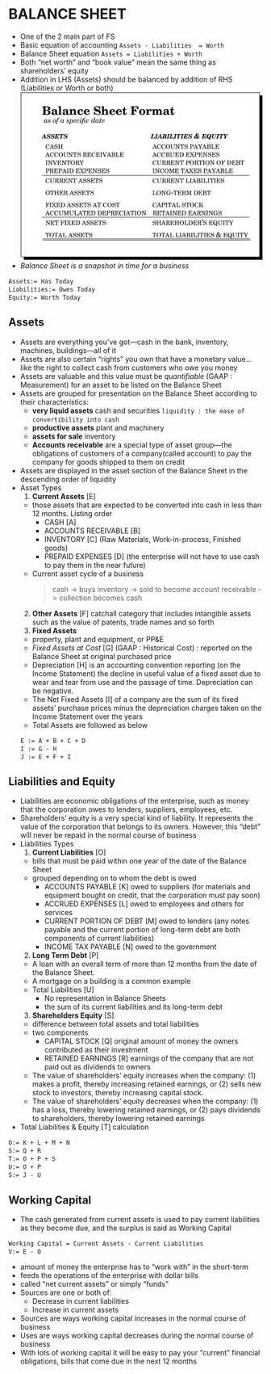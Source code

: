 # BALANCE SHEET

- One of the 2 main part of FS
- Basic equation of accounting
  ` Assets - Liabilities  = Worth `
- Balance Sheet equation
  ` Assets = Liabilities + Worth `
- Both “net worth” and “book value” mean the same thing as shareholders’ equity
- Addition in LHS (Assets) should be balanced by addition of RHS (Liabilities or Worth or both) ![Balance Sheet equation](img2.jpg)
- *Balance Sheet is a snapshot in time for a business*
```
Assets:= Has Today
Liabilities:= Owes Today
Equity:= Worth Today
```

## Assets
- Assets are everything you’ve got—cash in the bank, inventory, machines, buildings—all of it
- Assets are also certain “rights” you own that have a monetary value…like the right to collect cash from customers who owe you money
- Assets are valuable and this value must be *quantifiable* (GAAP : Measurement) for an asset to be listed on the Balance Sheet
- Assets are grouped for presentation on the Balance Sheet according to their characteristics:
  - **very liquid assets** cash and securities
  `liquidity : the ease of convertibility into cash`
  - **productive assets** plant and machinery
  - **assets for sale** inventory
  - **Accounts receivable** are a special type of asset group—the obligations of customers of a company(called account) to pay the company for goods shipped to them on credit
- Assets are displayed in the asset section of the Balance Sheet in the descending order of liquidity
- Asset Types
  1. **Current Assets** [E]
  -  those assets that are expected to be converted into cash in less than 12 months. Listing order
      - CASH [A]
      - ACCOUNTS RECEIVABLE [B]
      - INVENTORY [C] (Raw Materials, Work-in-process, Finished goods)
      - PREPAID EXPENSES [D] (the enterprise will not have to use cash to pay them in the near future)
  - Current asset cycle of a business
    > cash -> buys inventory -> sold to become account receivable -> collection becomes cash
  2. **Other Assets** [F] catchall category that includes intangible assets such as the value of patents, trade names and so forth
  3. **Fixed Assets**
  - property, plant and equipment, or PP&E
  - *Fixed Assets at Cost* [G] (GAAP : Historical Cost) : reported on the Balance Sheet at original purchased price
  - Depreciation [H] is an accounting convention reporting (on the Income Statement) the decline in useful value of a fixed asset due to wear and tear from use and the passage of time. Depreciation can be negative.
  - The Net Fixed Assets [I] of a company are the sum of its fixed assets’ purchase prices minus the depreciation charges taken on the Income Statement over the years
  - Total Assets are followed as below
  ```
  E := A + B + C + D
  I := G - H
  J := E + F + I
  ```

## Liabilities and Equity
- Liabilities are economic obligations of the enterprise, such as money that the corporation owes to lenders, suppliers, employees, etc.
- Shareholders’ equity is a very special kind of liability. It represents the value of the corporation that belongs to its owners. However, this “debt” will never be repaid in the normal course of business
- Liabilities Types
  1. **Current Liabilities** [O]
  - bills that must be paid within one year of the date of the Balance Sheet
  - grouped depending on to whom the debt is owed
    - ACCOUNTS PAYABLE [K] owed to suppliers (for materials and equipment bought on credit, that the corporation must pay soon)
    - ACCRUED EXPENSES [L] owed to employees and others for services
    - CURRENT PORTION OF DEBT [M] owed to lenders (any notes payable and the current portion of long-term debt are both components of current liabilities)
    - INCOME TAX PAYABLE [N] owed to the government
  2. **Long Term Debt** [P]
  - A loan with an overall term of more than 12 months from the date of the Balance Sheet.
  - A mortgage on a building is a common example
  - Total Liabilities [U]
    - No representation in Balance Sheets
    - the sum of its current liabilities and its long-term debt
  3. **Shareholders Equity** [S]
  - difference between total assets and total liabilities
  - two components
    - CAPITAL STOCK [Q] original amount of money the owners contributed as their investment
    - RETAINED EARNINGS [R] earnings of the company that are not paid out as dividends to owners
  - The value of shareholders’ equity increases when the company: (1) makes a profit, thereby increasing retained earnings, or (2) sells new stock to investors, thereby increasing capital stock.
  - The value of shareholders’ equity decreases when the company: (1) has a loss, thereby lowering retained earnings, or (2) pays dividends to shareholders, thereby lowering retained earnings
- Total Liabilities & Equity [T] calculation
```
O:= K + L + M + N
S:= Q + R
T:= O + P + S
U:= O + P
S:= J - U
```

## Working Capital
- The cash generated from current assets is used to pay current liabilities as they become due, and the surplus is said as Working Capital
```
Working Capital = Current Assets - Current Liabilities
V:= E - O
```
- amount of money the enterprise has to “work with” in the short-term
- feeds the operations of the enterprise with dollar bills
- called “net current assets” or simply “funds”
- Sources are one or both of:
  - Decrease in current liabilities
  - Increase in current assets
- Sources are ways working capital increases in the normal course of business
- Uses are ways working capital decreases during the normal course of business
- With lots of working capital it will be easy to pay your “current” financial obligations, bills that come due in the next 12 months
